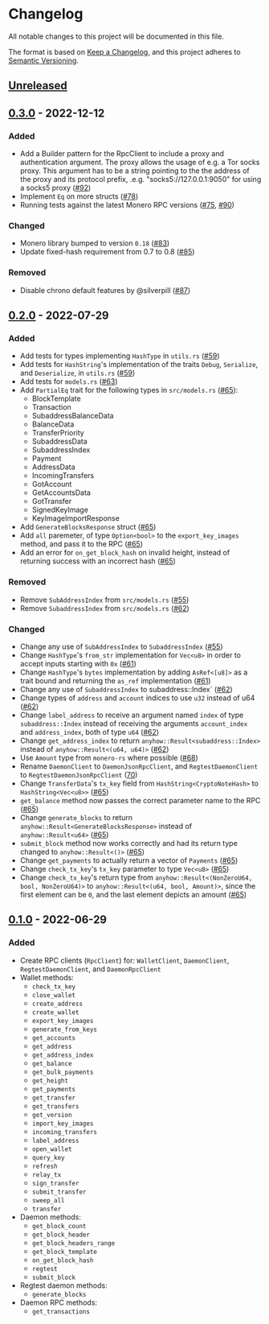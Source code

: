 # Changelog

All notable changes to this project will be documented in this file.

The format is based on [Keep a Changelog](https://keepachangelog.com/en/1.0.0/),
and this project adheres to [Semantic Versioning](https://semver.org/spec/v2.0.0.html).

## [Unreleased]

## [0.3.0] - 2022-12-12

### Added

- Add a Builder pattern for the RpcClient to include a proxy and authentication argument. The proxy allows the usage of e.g. a Tor socks proxy. This argument has to be a string pointing to the the address of the proxy and its protocol prefix, .e.g. "socks5://127.0.0.1:9050" for using a socks5 proxy ([#92](https://github.com/monero-rs/monero-rpc-rs/pull/92))
- Implement `Eq` on more structs ([#78](https://github.com/monero-rs/monero-rpc-rs/pull/78))
- Running tests against the latest Monero RPC versions ([#75](https://github.com/monero-rs/monero-rpc-rs/pull/75), [#90](https://github.com/monero-rs/monero-rpc-rs/pull/90))

### Changed

- Monero library bumped to version `0.18` ([#83](https://github.com/monero-rs/monero-rpc-rs/pull/83))
- Update fixed-hash requirement from 0.7 to 0.8 ([#85](https://github.com/monero-rs/monero-rpc-rs/pull/85))

### Removed

- Disable chrono default features by @silverpill ([#87](https://github.com/monero-rs/monero-rpc-rs/pull/87))

## [0.2.0] - 2022-07-29

### Added

- Add tests for types implementing `HashType` in `utils.rs` ([#59](https://github.com/monero-rs/monero-rpc-rs/pull/59))
- Add tests for `HashString`'s implementation of the traits `Debug`, `Serialize`, and `Deserialize`, in `utils.rs` ([#59](https://github.com/monero-rs/monero-rpc-rs/pull/59))
- Add tests for `models.rs` ([#63](https://github.com/monero-rs/monero-rpc-rs/pull/63))
- Add `PartialEq` trait for the following types in `src/models.rs` ([#65](https://github.com/monero-rs/monero-rpc-rs/pull/65/)):
  - BlockTemplate
  - Transaction
  - SubaddressBalanceData
  - BalanceData
  - TransferPriority
  - SubaddressData
  - SubaddressIndex
  - Payment
  - AddressData
  - IncomingTransfers
  - GotAccount
  - GetAccountsData
  - GotTransfer
  - SignedKeyImage
  - KeyImageImportResponse
- Add `GenerateBlocksResponse` struct ([#65](https://github.com/monero-rs/monero-rpc-rs/pull/65/))
- Add `all` paremeter, of type `Option<bool>` to the `export_key_images` method, and pass it to the RPC ([#65](https://github.com/monero-rs/monero-rpc-rs/pull/65/))
- Add an error for `on_get_block_hash` on invalid height, instead of returning success with an incorrect hash ([#65](https://github.com/monero-rs/monero-rpc-rs/pull/65/))

### Removed

- Remove `SubAddressIndex` from `src/models.rs` ([#55](https://github.com/monero-rs/monero-rpc-rs/pull/55))
- Remove `SubaddressIndex` from `src/models.rs` ([#62](https://github.com/monero-rs/monero-rpc-rs/pull/62))

### Changed

- Change any use of `SubAddressIndex` to `SubaddressIndex` ([#55](https://github.com/monero-rs/monero-rpc-rs/pull/55))
- Change `HashType`'s `from_str` implementation for `Vec<u8>` in order to accept inputs starting with `0x` ([#61](https://github.com/monero-rs/monero-rpc-rs/pull/61))
- Change `HashType`'s `bytes` implementation by adding `AsRef<[u8]>` as a trait bound and returning the `as_ref` implementation ([#61](https://github.com/monero-rs/monero-rpc-rs/pull/61))
- Change any use of `SubaddressIndex` to subaddress::Index\` ([#62](https://github.com/monero-rs/monero-rpc-rs/pull/62))
- Change types of `address` and `account` indices to use `u32` instead of u64 ([#62](https://github.com/monero-rs/monero-rpc-rs/pull/62))
- Change `label_address` to receive an argument named `index` of type `subaddress::Index` instead of receiving the arguments `account_index` and `address_index`, both of type `u64` ([#62](https://github.com/monero-rs/monero-rpc-rs/pull/62))
- Change `get_address_index` to return `anyhow::Result<subaddress::Index>` instead of `anyhow::Result<(u64, u64)>` ([#62](https://github.com/monero-rs/monero-rpc-rs/pull/62))
- Use `Amount` type from `monero-rs` where possible ([#68](https://github.com/monero-rs/monero-rpc-rs/pull/68))
- Rename `DaemonClient` to `DaemonJsonRpcClient`, and `RegtestDaemonClient` to `RegtestDaemonJsonRpcClient` ([70](https://github.com/monero-rs/monero-rpc-rs/pull/70))
- Change `TransferData`'s `tx_key` field from `HashString<CryptoNoteHash>` to `HashString<Vec<u8>>` ([#65](https://github.com/monero-rs/monero-rpc-rs/pull/65/))
- `get_balance` method now passes the correct parameter name to the RPC ([#65](https://github.com/monero-rs/monero-rpc-rs/pull/65/))
- Change `generate_blocks` to return `anyhow::Result<GenerateBlocksResponse>` instead of `anyhow::Result<u64>` ([#65](https://github.com/monero-rs/monero-rpc-rs/pull/65/))
- `submit_block` method now works correctly and had its return type changed to `anyhow::Result<()>` ([#65](https://github.com/monero-rs/monero-rpc-rs/pull/65/))
- Change `get_payments` to actually return a vector of `Payments` ([#65](https://github.com/monero-rs/monero-rpc-rs/pull/65/))
- Change `check_tx_key`'s `tx_key` parameter to type `Vec<u8>` ([#65](https://github.com/monero-rs/monero-rpc-rs/pull/65/))
- Change `check_tx_key`'s return type from `anyhow::Result<(NonZeroU64, bool, NonZeroU64)>` to `anyhow::Result<(u64, bool, Amount)>`, since the first element can be `0`, and the last element depicts an amount ([#65](https://github.com/monero-rs/monero-rpc-rs/pull/65/))

## [0.1.0] - 2022-06-29

### Added

- Create RPC clients (`RpcClient`) for: `WalletClient`, `DaemonClient`, `RegtestDaemonClient`, and `DaemonRpcClient`
- Wallet methods:
  - `check_tx_key`
  - `close_wallet`
  - `create_address`
  - `create_wallet`
  - `export_key_images`
  - `generate_from_keys`
  - `get_accounts`
  - `get_address`
  - `get_address_index`
  - `get_balance`
  - `get_bulk_payments`
  - `get_height`
  - `get_payments`
  - `get_transfer`
  - `get_transfers`
  - `get_version`
  - `import_key_images`
  - `incoming_transfers`
  - `label_address`
  - `open_wallet`
  - `query_key`
  - `refresh`
  - `relay_tx`
  - `sign_transfer`
  - `submit_transfer`
  - `sweep_all`
  - `transfer`
- Daemon methods:
  - `get_block_count`
  - `get_block_header`
  - `get_block_headers_range`
  - `get_block_template`
  - `on_get_block_hash`
  - `regtest`
  - `submit_block`
- Regtest daemon methods:
  - `generate_blocks`
- Daemon RPC methods:
  - `get_transactions`

[Unreleased]: https://github.com/monero-rs/monero-rpc-rs/compare/v0.3.0...HEAD
[0.3.0]: https://github.com/monero-rs/monero-rpc-rs/compare/v0.2.0...v0.3.0
[0.2.0]: https://github.com/monero-rs/monero-rpc-rs/compare/v0.1.0...v0.2.0
[0.1.0]: https://github.com/monero-rs/monero-rpc-rs/compare/363c433023318877e9d397dbe2b50bdf88cdee9d...v0.1.0

